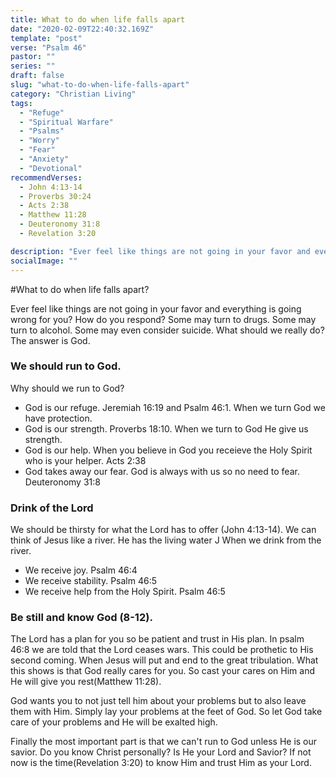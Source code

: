 ```yaml
---
title: What to do when life falls apart
date: "2020-02-09T22:40:32.169Z"
template: "post"
verse: "Psalm 46"
pastor: ""
series: ""
draft: false
slug: "what-to-do-when-life-falls-apart"
category: "Christian Living"
tags:
  - "Refuge"
  - "Spiritual Warfare"
  - "Psalms"
  - "Worry"
  - "Fear"
  - "Anxiety"
  - "Devotional"
recommendVerses: 
  - John 4:13-14
  - Proverbs 30:24
  - Acts 2:38
  - Matthew 11:28
  - Deuteronomy 31:8
  - Revelation 3:20

description: "Ever feel like things are not going in your favor and everything is going wrong for you? How do you respond? Some may turn to drugs. Some may turn to alcohol. Some may even consider suicide. What should we really do? Turn to God. He is your refuge and your strength"
socialImage: ""
---
```


#What to do when life falls apart?

Ever feel like things are not going in your favor and everything is going wrong for you? How do you respond? Some may turn to drugs. Some may turn to alcohol. Some may even consider suicide. What should we really do? The answer is God. 


### We should run to God. 
Why should we run to God?

- God is our refuge. Jeremiah 16:19 and Psalm 46:1. When we turn God we have protection. 
- God is our strength. Proverbs 18:10. When we turn to God He give us strength. 
- God is our help. When you believe in God you receieve the Holy Spirit who is your helper. Acts 2:38
- God takes away our fear. God is always with us so no need to fear. Deuteronomy 31:8  

### Drink of the Lord
We should be thirsty for what the Lord has to offer (John 4:13-14). We can think of Jesus like a river. He has the living water J
When we drink from the river.
- We receive joy. Psalm 46:4
- We receive stability. Psalm 46:5
- We receive help from the Holy Spirit. Psalm 46:5 


### Be still and know God (8-12).
The Lord has a plan for you so be patient and trust in His plan. 
In psalm 46:8 we are told that the Lord ceases wars. This could be prothetic to His second coming. When Jesus will put and end to the great tribulation. What this shows is that God really cares for you. So cast your cares on Him and He will give you rest(Matthew 11:28).

God wants you to not just tell him about your problems but to also leave them with Him. Simply lay your problems at the feet of God. So let God take care of your problems and He will be exalted high. 

Finally the most important part is that we can't run to God unless He is our savior. Do you know Christ personally? Is He your Lord and Savior? If not now is the time(Revelation 3:20) to know Him and trust Him as your Lord.  
